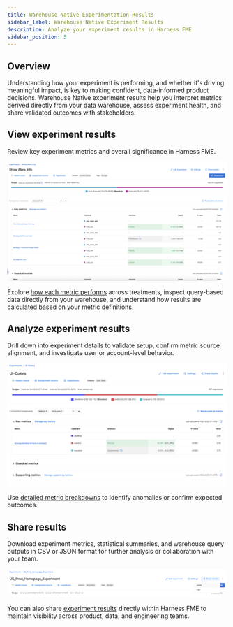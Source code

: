 ```yaml
---
title: Warehouse Native Experimentation Results
sidebar_label: Warehouse Native Experiment Results
description: Analyze your experiment results in Harness FME.
sidebar_position: 5
---
```


<CTABanner
  buttonText="Request Access"
  title="Warehouse Native is in beta!"
  tagline="Get early access to run Harness FME experiments directly in your data warehouse."
  link="https://developer.harness.io/docs/feature-management-experimentation/fme-support"
  closable={true}
  target="_self"
/>

## Overview 

Understanding how your experiment is performing, and whether it's driving meaningful impact, is key to making confident, data-informed product decisions. Warehouse Native experiment results help you interpret metrics derived directly from your <Tooltip id="fme.warehouse-native.data-warehouse">data warehouse</Tooltip>, assess experiment health, and share validated outcomes with stakeholders.

## View experiment results

Review key experiment metrics and overall significance in Harness FME.

![](../static/view-results.png)

Explore [how each metric performs](/docs/feature-management-experimentation/warehouse-native/experiment-results/view-experiment-results/) across treatments, inspect query-based data directly from your warehouse, and understand how results are calculated based on your metric definitions.

## Analyze experiment results

Drill down into experiment details to validate setup, confirm metric source alignment, and investigate user or account-level behavior.

![](../static/view-metrics.png)

Use [detailed metric breakdowns](/docs/feature-management-experimentation/warehouse-native/experiment-results/analyze-experiment-results/) to identify anomalies or confirm expected outcomes.

## Share results

Download experiment metrics, statistical summaries, and warehouse query outputs in CSV or JSON format for further analysis or collaboration with your team.

![](../static/share-results.png)

You can also share [experiment results](/docs/feature-management-experimentation/warehouse-native/experiment-results/share-experiment-results/) directly within Harness FME to maintain visibility across product, data, and engineering teams.